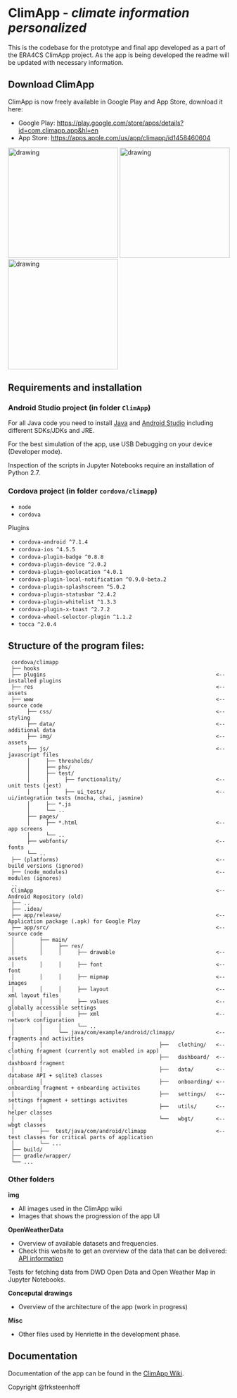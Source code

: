 # ClimApp - *climate information personalized* 

This is the codebase for the prototype and final app developed as a part of the ERA4CS ClimApp project. As the app is being developed the readme will be updated with necessary information.

## Download ClimApp
ClimApp is now freely available in Google Play and App Store, download it here:

* Google Play: https://play.google.com/store/apps/details?id=com.climapp.app&hl=en
* App Store: https://apps.apple.com/us/app/climapp/id1458460604


<img src="https://github.com/frksteenhoff/ClimApp/blob/master/Conceptual%20drawings/screens/Screenshot_20190630-194041.jpg" alt="drawing" width="250"/>  <img src="https://github.com/frksteenhoff/ClimApp/blob/master/Conceptual%20drawings/screens/Screenshot_20190630-193853.jpg" alt="drawing" width="250"/>  <img src="https://github.com/frksteenhoff/ClimApp/blob/master/Conceptual%20drawings/screens/Screenshot_20190630-193931.jpg" alt="drawing" width="250"/>  

## Requirements and installation
### Android Studio project (in folder `ClimApp`)
For all Java code you need to install [Java](https://java.com/en/download/) and [Android Studio](https://developer.android.com/studio/install.html) including different SDKs/JDKs and JRE. 

For the best simulation of the app, use USB Debugging on your device (Developer mode).

Inspection of the scripts in Jupyter Notebooks require an installation of Python 2.7.

### Cordova project (in folder `cordova/climapp`)
* `node`
* `cordova`

Plugins
* `cordova-android ^7.1.4`
* `cordova-ios ^4.5.5`
* `cordova-plugin-badge ^0.8.8`
* `cordova-plugin-device ^2.0.2`
* `cordova-plugin-geolocation ^4.0.1`
* `cordova-plugin-local-notification ^0.9.0-beta.2`
* `cordova-plugin-splashscreen ^5.0.2`
* `cordova-plugin-statusbar ^2.4.2`
* `cordova-plugin-whitelist ^1.3.3`
* `cordova-plugin-x-toast ^2.7.2`
* `cordova-wheel-selector-plugin ^1.1.2`
* `tocca ^2.0.4` 

## Structure of the program files:

``` 
 cordova/climapp
 ├── hooks    
 ├── plugins                                                      <-- installed plugins
 ├── res                                                          <-- assets
 ├── www                                                          <-- source code
      ├── css/                                                    <-- styling
      ├── data/                                                   <-- additional data
      ├── img/                                                    <-- assets
      ├── js/                                                     <-- javascript files
      │     ├── thresholds/ 
      │     ├── phs/
      │     ├── test/
      │     │     ├── functionality/                              <-- unit tests (jest)
      │     │     ├── ui_tests/                                   <-- ui/integration tests (mocha, chai, jasmine) 
      │     ├── *.js
      │     └── ..
      ├── pages/
      │     ├── *.html                                            <-- app screens
      │     └── ..
      ├── webfonts/                                               <-- fonts
      └── .. 
 ├── (platforms)                                                  <-- build versions (ignored)
 ├── (node_modules)                                               <-- modules (ignores)
 ..
 ClimApp                                                          <-- Android Repository (old)
 ├── ..
 ├── .idea/                                                                                                                             
 ├── app/release/                                                 <-- Application package (.apk) for Google Play
 ├── app/src/                                                     <-- source code
 │        ├── main/
 │        │     ├── res/
 │        │     │     ├── drawable                                <-- assets
 │        │     │     ├── font                                    <-- font
 │        │     │     ├── mipmap                                  <-- images
 │        │     │     ├── layout                                  <-- xml layout files
 │        │     │     ├── values                                  <-- globally accessible settings
 │        │     │     ├── xml                                     <-- network configuration 
 │        │     │     └── ..                                       
 │        │     └── java/com/example/android/climapp/             <-- fragments and activities  
 │        │                                     ├──   clothing/   <-- clothing fragment (currently not enabled in app) 
 │        │                                     ├──   dashboard/  <-- dashboard fragment
 │        │                                     ├──   data/       <-- database API + sqlite3 classes
 │        │                                     ├──   onboarding/ <-- onboarding fragment + onboarding activites
 │        │                                     ├──   settings/   <-- settings fragment + settings activites
 │        │                                     ├──   utils/      <-- helper classes
 │        │                                     └──   wbgt/       <-- wbgt classes
 │        ├──  test/java/com/android/climapp                      <-- test classes for critical parts of application
 │        └── ...
 ├── build/
 ├── gradle/wrapper/
 └── ...
 ```

### Other folders
**img**
* All images used in the ClimApp wiki 
* Images that shows the progression of the app UI

**OpenWeatherData**
 * Overview of available datasets and frequencies.
 * Check this website to get an overview of the data that can be delivered: [API information](http://openweathermap.org/price#weather)

Tests for fetching data from DWD Open Data and Open Weather Map in Jupyter Notebooks.

**Conceputal drawings**
* Overview of the architecture of the app (work in progress)

**Misc**
* Other files used by Henriette in the development phase.


## Documentation
Documentation of the app can be found in the [ClimApp Wiki](https://github.com/frksteenhoff/ClimApp/wiki). 


Copyright @frksteenhoff
